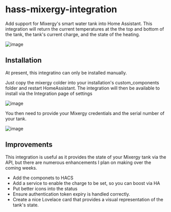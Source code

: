 # hass-mixergy-integration
Add support for Mixergy's smart water tank into Home Assistant. This integration will return the current temperatures at the the top and bottom of the tank, the tank's current charge, and the state of the heating.

![image](https://user-images.githubusercontent.com/302741/130429951-3d47f5c1-39e7-40c7-a160-006615383735.png)

## Installation

At present, this integratino can only be installed manually.

Just copy the mixergy colder into your installation's custom_components folder and restart HomeAssistant. The integration will then be available to install via the Integration page of settings

![image](https://user-images.githubusercontent.com/302741/130430354-cbe935cc-fa55-4cec-bcb2-333409e7ebdd.png)

You then need to provide your Mixergy credentials and the serial number of your tank. 

![image](https://user-images.githubusercontent.com/302741/130430401-7499d0f8-872c-4062-a743-49d5fd686fcd.png)

## Improvements

This integration is useful as it provides the state of your Mixergy tank via the API, but there are numerous enhancements I plan on making over the coming weeks.

* Add the componets to HACS
* Add a service to enable the charge to be set, so you can boost via HA
* Put better icons into the status
* Ensure authentication token expiry is handled correctly.
* Create a nice Lovelace card that provides a visual representation of the tank's state.



